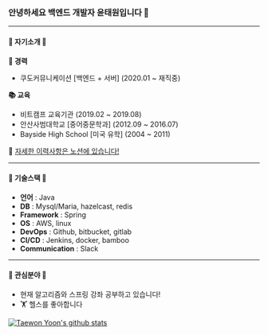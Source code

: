 ### 안녕하세요 백엔드 개발자 윤태원입니다 👋
 ---
 
 #### 🌟 자기소개 🌟 
 **🏢 경력** 
 - 쿠도커뮤니케이션 [백엔드 + 서버] (2020.01 ~ 재직중)
 
 **📚 교육** 
 - 비트캠프 교육기관 (2019.02 ~ 2019.08)
 - 안산사범대학교 [중어중문학과] (2012.09 ~ 2016.07)
 - Bayside High School [미국 유학] (2004 ~ 2011)
 
 📗 [자세한 이력사항은 노션에 있습니다!](https://www.notion.so/88e14af5eca642fba4251f90d3ec631e)  
 
 
 
 ---
 #### 🌟 기술스택 🌟
 - **언어** : Java  
 - **DB** : Mysql/Maria, hazelcast, redis  
 - **Framework** : Spring  
 - **OS** : AWS, linux  
 - **DevOps** : Github, bitbucket, gitlab  
 - **CI/CD** : Jenkins, docker, bamboo  
 - **Communication** : Slack  
 
 --- 
 #### 🌟 관심분야 🌟
 - 현재 알고리즘와 스프링 강좌 공부하고 있습니다!
 - 🏋️ 헬스를 좋아합니다
 
 <!-- [![Taewon Yoon's wakatime stats](https://github-readme-stats.vercel.app/api/wakatime?username=tonyzorz)](https://github.com/tonyzorz/github-readme-stats) 
 [![Top Langs](https://github-readme-stats.vercel.app/api/top-langs/?username=tonyzorz&layout=compact)](https://github.com/tonyzorz/github-readme-stats)  -->
 [![Taewon Yoon's github stats](https://github-readme-stats.vercel.app/api?username=Tonyzorz)](https://github.com/Tonyzorz/github-readme-stats)

<!--
**Tonyzorz/Tonyzorz** is a ✨ _special_ ✨ repository because its `README.md` (this file) appears on your GitHub profile.

Here are some ideas to get you started:

- 🔭 I’m currently working on ...
- 🌱 I’m currently learning ...
- 👯 I’m looking to collaborate on ...
- 🤔 I’m looking for help with ...
- 💬 Ask me about ...
- 📫 How to reach me: ...
- 😄 Pronouns: ...
- ⚡ Fun fact: ...
-->
